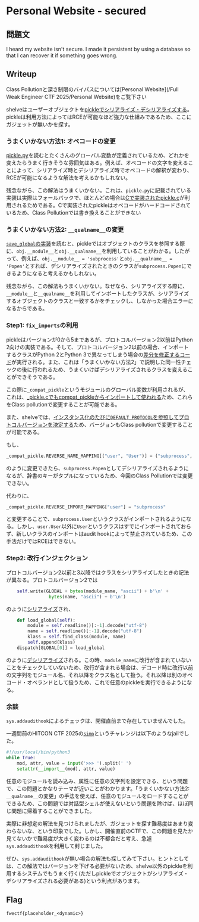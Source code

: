 # Personal Website - secured

## 問題文

I heard my website isn't secure. I made it persistent by using a database so that I can recover it if something goes wrong.

## Writeup

Class Pollutionと深さ制限のバイパスについては[Personal Website](/Full Weak Engineer CTF 2025/Personal Website)をご覧下さい

shelveはユーザーオブジェクトを[pickleでシリアライズ・デシリアライズする](https://github.com/python/cpython/blob/v3.13.6/Lib/shelve.py#L114)。pickleは利用方法によってはRCEが可能なほど強力な仕組みであるため、ここにガジェットが無いかを探す。

### うまくいかない方法1: オペコードの変更

[pickle.py](https://github.com/python/cpython/blob/v3.13.6/Lib/pickle.py)を読むとたくさんのグローバル変数が定義されているため、どれかを変えたらうまく行きそうな雰囲気はある。例えば、オペコードの文字を変えることによって、シリアライズ時とデシリアライズ時でオペコードの解釈が変わり、RCEが可能になるような解法を考えるかもしれない。

残念ながら、この解法はうまくいかない。これは、`pickle.py`に記載されている実装は実際はフォールバックで、ほとんどの場合は[Cで実装されたpickle.c](https://github.com/python/cpython/blob/v3.13.6/Lib/pickle.py#L1819)が利用されるためである。Cで実装されたpickleはオペコードがハードコードされているため、Class Pollutionでは書き換えることができない

### うまくいかない方法2: `__qualname__`の変更

[`save_global`の実装](https://github.com/python/cpython/blob/v3.13.6/Lib/pickle.py#L1072)を読むと、pickleではオブジェクトのクラスを参照する際に、`obj.__module__`と`obj.__qualname__`を利用していることがわかる。したがって、例えば、`obj.__module__ = 'subprocess'`と`obj.__qualname__ = 'Popen'`とすれば、デシリアライズされたときのクラスが`subprocess.Popen`にできるようになると考えるかもしれない。

残念ながら、この解法もうまくいかない。なぜなら、シリアライズする際に、`__module__`と`__qualname__`を利用してインポートしたクラスが、シリアライズするオブジェクトのクラスと一致するかをチェックし、しなかった場合エラーになるからである。

### Step1: `fix_imports`の利用

pickleはバージョンが0から5まであるが、プロトコルバージョン2以前はPython 2向けの実装である。そして、プロトコルバージョン2以前の場合、インポートするクラスがPython 2とPython 3で異なってしまう場合の[差分を修正するコード](https://github.com/python/cpython/blob/v3.13.6/Lib/pickle.py#L1150)が実行される。また、これは「うまくいかない方法2」で説明した同一性チェックの後に行われるため、うまくいけばデシリアライズされるクラスを変えることができそうである。

この際に`_compat_pickle`というモジュールのグローバル変数が利用されるが、これは、[_pickle.cでもcompat_pickleからインポートして使われる](https://github.com/python/cpython/blob/v3.13.6/Modules/_pickle.c#L344)ため、これらをClass pollutionで変更することが可能である。

また、shelveでは、[インスタンス化のたびに`DEFAULT_PROTOCOL`を参照してプロトコルバージョンを決定する](https://github.com/python/cpython/blob/v3.13.6/Lib/shelve.py#L88)ため、バージョンもClass pollutionで変更することが可能である。

もし、
```python
_compat_pickle.REVERSE_NAME_MAPPING[("user", "User")] = ("subprocess", "Popen")
```
のように変更できたら、`subprocess.Popen`としてデシリアライズされるようになるが、辞書のキーがタプルになっているため、今回のClass Pollutionでは変更できない。

代わりに、
```python
_compat_pickle.REVERSE_IMPORT_MAPPING["user"] = "subprocess"
```
と変更することで、`subprocess.User`というクラスがインポートされるようになる。しかし、`user.User`以外に`User`というクラスはすでにインポートされておらず、新しいクラスのインポートはaudit hookによって禁止されているため、この手法だけではRCEはできない。

### Step2: 改行インジェクション

プロトコルバージョン2以前と3以降ではクラスをシリアライズしたときの記法が異なる。プロトコルバージョン2では

```python
    self.write(GLOBAL + bytes(module_name, "ascii") + b'\n' +
                bytes(name, "ascii") + b'\n')
```

のように[シリアライズ](https://github.com/python/cpython/blob/v3.13.6/Lib/pickle.py#L1158)され、

```python
    def load_global(self):
        module = self.readline()[:-1].decode("utf-8")
        name = self.readline()[:-1].decode("utf-8")
        klass = self.find_class(module, name)
        self.append(klass)
    dispatch[GLOBAL[0]] = load_global
```
のように[デシリアライズ](https://github.com/python/cpython/blob/v3.13.6/Lib/pickle.py#L1569)される。この時、`module_name`に改行が含まれていないことをチェックしていないため、改行が含まれる場合は、デコード時に改行以前の文字列をモジュール名、それ以降をクラス名として扱う。それ以降は別のオペコード・オペランドとして扱うため、これで任意のpickleを実行できるようになる。


### 余談

`sys.addaudithook`によるチェックは、開催直前まで存在していませんでした。

一週間前のHITCON CTF 2025の[`simp`](https://blog.splitline.tw/hitcon-ctf-2025-authors-write-up/#misc-simp)というチャレンジは以下のようなjailでした。

```python
#!/usr/local/bin/python3
while True:
    mod, attr, value = input('>>> ').split(' ')
    setattr(__import__(mod), attr, value)
```

任意のモジュールを読み込み、属性に任意の文字列を設定できる、という問題で、この問題とかなりテーマが近いことがわかります。「うまくいかない方法2: `__qualname__`の変更」の手法を使えば、任意のモジュールをロードすることができるため、この問題では対話型シェルが使えないという問題を除けば、ほぼ同じ問題に帰着することができました。

実際に非想定の解法を見つけられましたが、ガジェットを探す難易度はあまり変わらないな、という印象でした。しかし、開催直前のCTFで、この問題を見たか見てないかで難易度が大きく変わるのは不都合だと考え、急遽`sys.addaudithook`を利用して封じました。

ぜひ、`sys.addaudithook`が無い場合の解法も探してみて下さい。ヒントとしては、この解法ではバージョンを下げる必要がないため、shelve以外のpickleを利用するシステムでもうまく行く(ただしpickleでオブジェクトがシリアライズ・デシリアライズされる必要がある)という利点があります。

## Flag

`fwectf{placeholder_<dynamic>}`



